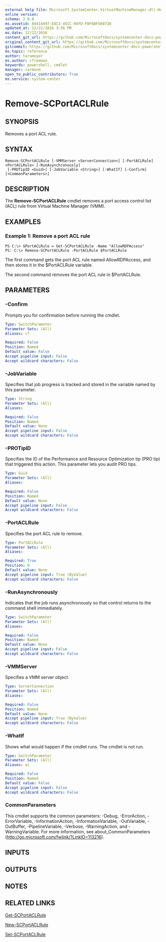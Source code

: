 ```yaml
---
external help file: Microsoft.SystemCenter.VirtualMachineManager.dll-Help.xml
online version: 
schema: 2.0.0
ms.assetid: 84414497-EAC3-45CC-94FD-F0F6BF560738
updated_at: 12/22/2016 3:56 PM
ms.date: 12/22/2016
content_git_url: https://github.com/MicrosoftDocs/systemcenter-docs-powershell/blob/live/systemcenter-cmdlets/SystemCenter2016/VirtualMachineManager/vlatest/Remove-SCPortACLRule.md
original_content_git_url: https://github.com/MicrosoftDocs/systemcenter-docs-powershell/blob/live/systemcenter-cmdlets/SystemCenter2016/VirtualMachineManager/vlatest/Remove-SCPortACLRule.md
gitcommit: https://github.com/MicrosoftDocs/systemcenter-docs-powershell/blob/96e5647587661652225fbdd2c797cd4d59d542bc/systemcenter-cmdlets/SystemCenter2016/VirtualMachineManager/vlatest/Remove-SCPortACLRule.md
ms.topic: reference
author: tarameyer
ms.author: cfreeman
keywords: powershell, cmdlet
manager: carmonm
open_to_public_contributors: True
ms.service: system-center
---
```


# Remove-SCPortACLRule

## SYNOPSIS
Removes a port ACL rule.

## SYNTAX

```
Remove-SCPortACLRule [-VMMServer <ServerConnection>] [-PortACLRule] <PortACLRule> [-RunAsynchronously]
 [-PROTipID <Guid>] [-JobVariable <String>] [-WhatIf] [-Confirm] [<CommonParameters>]
```

## DESCRIPTION
The **Remove-SCPortACLRule** cmdlet removes a port access control list (ACL) rule from Virtual Machine Manager (VMM).

## EXAMPLES

### Example 1: Remove a port ACL rule
```
PS C:\> $PortACLRule = Get-SCPortACLRule -Name "AllowRDPAccess"
PS: C:\> Remove-SCPortACLRule -PortACLRule $PortACLRule
```

The first command gets the port ACL rule named AllowRDPAccess, and then stores it in the $PortACLRule variable.

The second command removes the port ACL rule in $PortACLRule.

## PARAMETERS

### -Confirm
Prompts you for confirmation before running the cmdlet.

```yaml
Type: SwitchParameter
Parameter Sets: (All)
Aliases: cf

Required: False
Position: Named
Default value: False
Accept pipeline input: False
Accept wildcard characters: False
```

### -JobVariable
Specifies that job progress is tracked and stored in the variable named by this parameter.

```yaml
Type: String
Parameter Sets: (All)
Aliases: 

Required: False
Position: Named
Default value: None
Accept pipeline input: False
Accept wildcard characters: False
```

### -PROTipID
Specifies the ID of the Performance and Resource Optimization tip (PRO tip) that triggered this action.
This parameter lets you audit PRO tips.

```yaml
Type: Guid
Parameter Sets: (All)
Aliases: 

Required: False
Position: Named
Default value: None
Accept pipeline input: False
Accept wildcard characters: False
```

### -PortACLRule
Specifies the port ACL rule to remove.

```yaml
Type: PortACLRule
Parameter Sets: (All)
Aliases: 

Required: True
Position: 0
Default value: None
Accept pipeline input: True (ByValue)
Accept wildcard characters: False
```

### -RunAsynchronously
Indicates that the job runs asynchronously so that control returns to the command shell immediately.

```yaml
Type: SwitchParameter
Parameter Sets: (All)
Aliases: 

Required: False
Position: Named
Default value: None
Accept pipeline input: False
Accept wildcard characters: False
```

### -VMMServer
Specifies a VMM server object.

```yaml
Type: ServerConnection
Parameter Sets: (All)
Aliases: 

Required: False
Position: Named
Default value: None
Accept pipeline input: True (ByValue)
Accept wildcard characters: False
```

### -WhatIf
Shows what would happen if the cmdlet runs.
The cmdlet is not run.

```yaml
Type: SwitchParameter
Parameter Sets: (All)
Aliases: wi

Required: False
Position: Named
Default value: False
Accept pipeline input: False
Accept wildcard characters: False
```

### CommonParameters
This cmdlet supports the common parameters: -Debug, -ErrorAction, -ErrorVariable, -InformationAction, -InformationVariable, -OutVariable, -OutBuffer, -PipelineVariable, -Verbose, -WarningAction, and -WarningVariable. For more information, see about_CommonParameters (http://go.microsoft.com/fwlink/?LinkID=113216).

## INPUTS

## OUTPUTS

## NOTES

## RELATED LINKS

[Get-SCPortACLRule](xref:SystemCenter2016/VirtualMachineManager/vlatest/Get-SCPortACLRule.md)

[New-SCPortACLRule](xref:SystemCenter2016/VirtualMachineManager/vlatest/New-SCPortACLRule.md)

[Set-SCPortACLRule](xref:SystemCenter2016/VirtualMachineManager/vlatest/Set-SCPortACLRule.md)

